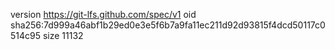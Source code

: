 version https://git-lfs.github.com/spec/v1
oid sha256:7d999a46abf1b29ed0e3e5f6b7a9fa11ec211d92d93815f4dcd50117c0514c95
size 11132
